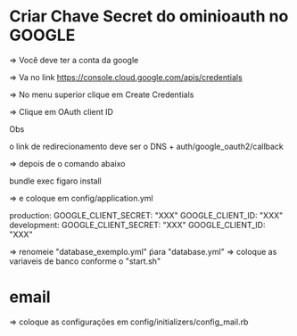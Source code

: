 # Criar Chave Secret do ominioauth no GOOGLE

=> Você deve ter a conta da google

=> Va no link https://console.cloud.google.com/apis/credentials

=> No menu superior clique em Create Credentials

=> Clique em OAuth client ID

Obs

o link de redirecionamento deve ser o DNS + auth/google_oauth2/callback


=> depois de o comando abaixo

bundle exec figaro install

=> e coloque em config/application.yml

production:
  GOOGLE_CLIENT_SECRET:  "XXX"
  GOOGLE_CLIENT_ID:  "XXX"
development:
  GOOGLE_CLIENT_SECRET: "XXX"
  GOOGLE_CLIENT_ID: "XXX"

=> renomeie "database_exemplo.yml" ṕara "database.yml"
=> coloque as variaveis de banco conforme o "start.sh"


# email

=> coloque as configurações em config/initializers/config_mail.rb